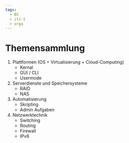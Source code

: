 ```yaml
---
tags:
  - BS
  - its-1
  - orga
---
```

# Themensammlung
1. Plattformen (OS + Virtualisierung + Cloud-Computing)
	- Kernal
	- GUI / CLI
	- Usermode
1. Serverdienste und Speichersysteme
	- RAID
	- NAS
2. Automatisierung
	- Skripting
	- Admin Aufgaben
3. Netzwerktechnik
	- Switching
	- Routing
	- Firewall
	- IPv6

